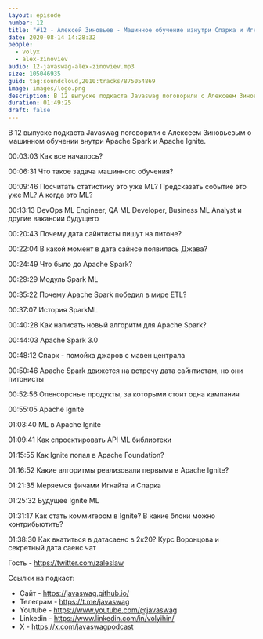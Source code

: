 ```yaml
---
layout: episode
number: 12
title: "#12 - Алексей Зиновьев - Машинное обучение изнутри Спарка и Игнайта"
date: 2020-08-14 14:28:32
people:
  - volyx
  - alex-zinoviev
audio: 12-javaswag-alex-zinoviev.mp3
size: 105046935
guid: tag:soundcloud,2010:tracks/875054869
image: images/logo.png
description: В 12 выпуске подкаста Javaswag поговорили с Алексеем Зиновьевым о машинном обучении внутри Apache Spark и Apache Ignite.
duration: 01:49:25
draft: false
---
```


В 12 выпуске подкаста Javaswag поговорили с Алексеем Зиновьевым о машинном обучении внутри Apache Spark и Apache Ignite.



00:03:03 Как все началось?	 

00:06:31 Что такое задача машинного обучения? 

00:09:46 Посчитать статистику это  уже ML? Предсказать событие это уже ML? А когда это ML?	 

00:13:13 DevOps ML Engineer, QA ML Developer, Business ML Analyst и другие вакансии будущего	 

00:20:43 Почему дата сайнтисты пишут на питоне?	 

00:22:04 В какой момент в дата сайнсе появилась Джава?	 

00:24:49 Что было до Apache Spark?	 

00:29:29 Модуль Spark ML 	 

00:35:22 Почему Apache Spark победил в мире ETL?	 

00:37:07 История SparkML	 

00:40:28 Как написать новый алгоритм для Apache Spark?	 

00:44:03 Apache Spark 3.0	 

00:48:12 Спарк - помойка джаров с мавен централа

00:50:46 Apache Spark движется на встречу дата сайнтистам, но они питонисты	 

00:52:56 Опенсорсные продукты, за которыми стоит одна кампания	 

00:55:05 Apache Ignite	 

01:03:40 ML  в Apache Ignite	 

01:09:41 Как спроектировать API ML библиотеки	 

01:15:55 Как Ignite попал в Apache Foundation?	 

01:16:52 Какие алгоритмы реализовали первыми в Apache Ignite?	 

01:21:35 Меряемся фичами Игнайта и Спарка	 

01:25:32 Будущее Ignite ML	 

01:31:17 Как стать коммитером в Ignite? В какие блоки можно контрибьютить?	 

01:38:30 Как вкатиться в датасаенс в 2к20? Курс Воронцова и секретный дата саенс чат	 



Гость - https://twitter.com/zaleslaw


Ссылки на подкаст:

* Сайт -  https://javaswag.github.io/
* Телеграм - https://t.me/javaswag
* Youtube - https://www.youtube.com/@javaswag
* Linkedin - https://www.linkedin.com/in/volyihin/
* X - https://x.com/javaswagpodcast